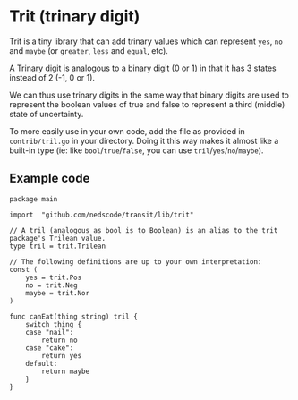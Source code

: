 # Trit (trinary digit)

Trit is a tiny library that can add trinary values which can represent `yes`, `no` and `maybe` (or `greater`, `less` and `equal`, etc).

A Trinary digit is analogous to a binary digit (0 or 1) in that it has 3 states instead of 2 (-1, 0 or 1).

We can thus use trinary digits in the same way that binary digits are used to represent the boolean values of true and false to represent a third (middle) state of uncertainty.

To more easily use in your own code, add the file as provided in `contrib/tril.go` in your directory. Doing it this way makes it almost like a built-in type (ie: like `bool`/`true`/`false`, you can use `tril`/`yes`/`no`/`maybe`).

## Example code

```golang
package main

import 	"github.com/nedscode/transit/lib/trit"

// A tril (analogous as bool is to Boolean) is an alias to the trit package's Trilean value.
type tril = trit.Trilean

// The following definitions are up to your own interpretation:
const (
	yes = trit.Pos
	no = trit.Neg
	maybe = trit.Nor
)

func canEat(thing string) tril {
	switch thing {
    case "nail":
        return no
    case "cake":
        return yes
    default:
        return maybe
	}
}
```
